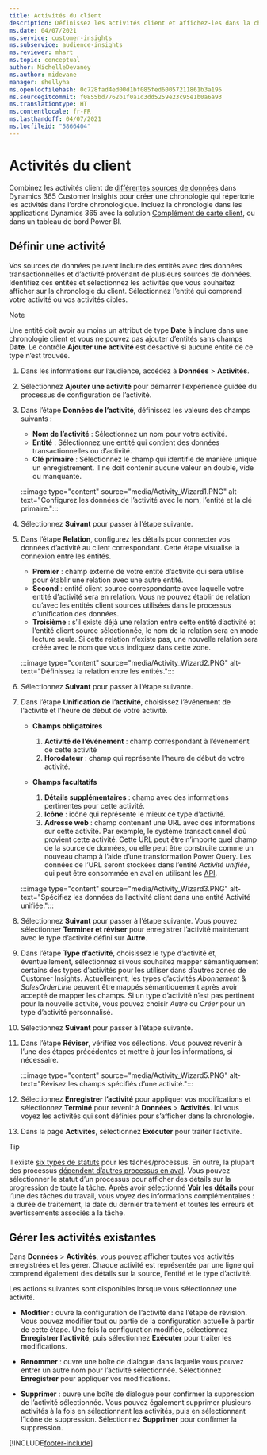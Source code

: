 ```yaml
---
title: Activités du client
description: Définissez les activités client et affichez-les dans la chronologie client.
ms.date: 04/07/2021
ms.service: customer-insights
ms.subservice: audience-insights
ms.reviewer: mhart
ms.topic: conceptual
author: MichelleDevaney
ms.author: midevane
manager: shellyha
ms.openlocfilehash: 0c728fad4ed00d1bf085fed60057211861b3a195
ms.sourcegitcommit: f0855bd7762b1f0a1d3dd5259e23c95e1b0a6a93
ms.translationtype: HT
ms.contentlocale: fr-FR
ms.lasthandoff: 04/07/2021
ms.locfileid: "5866404"
---
```

# <a name="customer-activities"></a>Activités du client

Combinez les activités client de [différentes sources de données](data-sources.md) dans Dynamics 365 Customer Insights pour créer une chronologie qui répertorie les activités dans l’ordre chronologique. Incluez la chronologie dans les applications Dynamics 365 avec la solution [Complément de carte client](customer-card-add-in.md), ou dans un tableau de bord Power BI.

## <a name="define-an-activity"></a>Définir une activité

Vos sources de données peuvent inclure des entités avec des données transactionnelles et d’activité provenant de plusieurs sources de données. Identifiez ces entités et sélectionnez les activités que vous souhaitez afficher sur la chronologie du client. Sélectionnez l’entité qui comprend votre activité ou vos activités cibles.

> [!NOTE]
> Une entité doit avoir au moins un attribut de type **Date** à inclure dans une chronologie client et vous ne pouvez pas ajouter d’entités sans champs **Date**. Le contrôle **Ajouter une activité** est désactivé si aucune entité de ce type n’est trouvée.

1. Dans les informations sur l’audience, accédez à **Données** > **Activités**.

1. Sélectionnez **Ajouter une activité** pour démarrer l’expérience guidée du processus de configuration de l’activité.

1. Dans l’étape **Données de l’activité**, définissez les valeurs des champs suivants :

   - **Nom de l’activité** : Sélectionnez un nom pour votre activité.
   - **Entité** : Sélectionnez une entité qui contient des données transactionnelles ou d’activité.
   - **Clé primaire** : Sélectionnez le champ qui identifie de manière unique un enregistrement. Il ne doit contenir aucune valeur en double, vide ou manquante.

   :::image type="content" source="media/Activity_Wizard1.PNG" alt-text="Configurez les données de l’activité avec le nom, l’entité et la clé primaire.":::

1. Sélectionnez **Suivant** pour passer à l’étape suivante.

1. Dans l’étape **Relation**, configurez les détails pour connecter vos données d’activité au client correspondant. Cette étape visualise la connexion entre les entités.  

   - **Premier** : champ externe de votre entité d’activité qui sera utilisé pour établir une relation avec une autre entité.
   - **Second** : entité client source correspondante avec laquelle votre entité d’activité sera en relation. Vous ne pouvez établir de relation qu’avec les entités client sources utilisées dans le processus d’unification des données.
   - **Troisième** : s’il existe déjà une relation entre cette entité d’activité et l’entité client source sélectionnée, le nom de la relation sera en mode lecture seule. Si cette relation n’existe pas, une nouvelle relation sera créée avec le nom que vous indiquez dans cette zone.

   :::image type="content" source="media/Activity_Wizard2.PNG" alt-text="Définissez la relation entre les entités.":::

1. Sélectionnez **Suivant** pour passer à l’étape suivante. 

1. Dans l’étape **Unification de l’activité**, choisissez l’événement de l’activité et l’heure de début de votre activité. 
   - **Champs obligatoires**
      1. **Activité de l’événement** : champ correspondant à l’événement de cette activité
      2. **Horodateur** : champ qui représente l’heure de début de votre activité.

   - **Champs facultatifs**
      1. **Détails supplémentaires** : champ avec des informations pertinentes pour cette activité.
      2. **Icône** : icône qui représente le mieux ce type d’activité.
      3. **Adresse web** : champ contenant une URL avec des informations sur cette activité. Par exemple, le système transactionnel d’où provient cette activité. Cette URL peut être n’importe quel champ de la source de données, ou elle peut être construite comme un nouveau champ à l’aide d’une transformation Power Query. Les données de l’URL seront stockées dans l’entité *Activité unifiée*, qui peut être consommée en aval en utilisant les [API](apis.md).
   
   :::image type="content" source="media/Activity_Wizard3.PNG" alt-text="Spécifiez les données de l’activité client dans une entité Activité unifiée.":::

1. Sélectionnez **Suivant** pour passer à l’étape suivante. Vous pouvez sélectionner **Terminer et réviser** pour enregistrer l’activité maintenant avec le type d’activité défini sur **Autre**. 

1. Dans l’étape **Type d’activité**, choisissez le type d’activité et, éventuellement, sélectionnez si vous souhaitez mapper sémantiquement certains des types d’activités pour les utiliser dans d’autres zones de Customer Insights. Actuellement, les types d’activités *Abonnement* & *SalesOrderLine* peuvent être mappés sémantiquement après avoir accepté de mapper les champs. Si un type d’activité n’est pas pertinent pour la nouvelle activité, vous pouvez choisir *Autre* ou *Créer* pour un type d’activité personnalisé.

1. Sélectionnez **Suivant** pour passer à l’étape suivante. 

1. Dans l’étape **Réviser**, vérifiez vos sélections. Vous pouvez revenir à l’une des étapes précédentes et mettre à jour les informations, si nécessaire.

   :::image type="content" source="media/Activity_Wizard5.PNG" alt-text="Révisez les champs spécifiés d’une activité.":::
   
1. Sélectionnez **Enregistrer l’activité** pour appliquer vos modifications et sélectionnez **Terminé** pour revenir à **Données** > **Activités**. Ici vous voyez les activités qui sont définies pour s’afficher dans la chronologie. 

1. Dans la page **Activités**, sélectionnez **Exécuter** pour traiter l’activité. 

> [!TIP]
> Il existe [six types de statuts](system.md#status-types) pour les tâches/processus. En outre, la plupart des processus [dépendent d’autres processus en aval](system.md#refresh-policies). Vous pouvez sélectionner le statut d’un processus pour afficher des détails sur la progression de toute la tâche. Après avoir sélectionné **Voir les détails** pour l’une des tâches du travail, vous voyez des informations complémentaires : la durée de traitement, la date du dernier traitement et toutes les erreurs et avertissements associés à la tâche.


## <a name="manage-existing-activities"></a>Gérer les activités existantes

Dans **Données** > **Activités**, vous pouvez afficher toutes vos activités enregistrées et les gérer. Chaque activité est représentée par une ligne qui comprend également des détails sur la source, l’entité et le type d’activité.

Les actions suivantes sont disponibles lorsque vous sélectionnez une activité. 

- **Modifier** : ouvre la configuration de l’activité dans l’étape de révision. Vous pouvez modifier tout ou partie de la configuration actuelle à partir de cette étape. Une fois la configuration modifiée, sélectionnez **Enregistrer l’activité**, puis sélectionnez **Exécuter** pour traiter les modifications.

- **Renommer** : ouvre une boîte de dialogue dans laquelle vous pouvez entrer un autre nom pour l’activité sélectionnée. Sélectionnez **Enregistrer** pour appliquer vos modifications.

- **Supprimer** : ouvre une boîte de dialogue pour confirmer la suppression de l’activité sélectionnée. Vous pouvez également supprimer plusieurs activités à la fois en sélectionnant les activités, puis en sélectionnant l’icône de suppression. Sélectionnez **Supprimer** pour confirmer la suppression.

[!INCLUDE[footer-include](../includes/footer-banner.md)]
